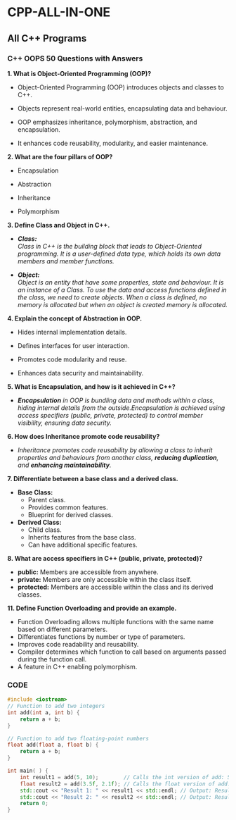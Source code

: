 # CPP-ALL-IN-ONE

## All C++ Programs

### C++ OOPS 50 Questions with Answers

**1. What is Object-Oriented Programming (OOP)?**

   - Object-Oriented Programming (OOP) introduces objects and classes to C++.

   -	Objects represent real-world entities, encapsulating data and behaviour.

   -	OOP emphasizes inheritance, polymorphism, abstraction, and encapsulation.

   -	It enhances code reusability, modularity, and easier maintenance.


**2. What are the four pillars of OOP?**

   - Encapsulation

   - Abstraction

   - Inheritance

   - Polymorphism


**3. Define Class and Object in C++.** <br>
- ***Class:***<br>
_Class in C++ is the building block that leads to Object-Oriented programming._
_It is a user-defined data type, which holds its own data members and member functions._


- ***Object:***<br>
_Object is an entity that have some properties, state and behaviour. It is an instance of a Class._
_To use the data and access functions defined in the class, we need to create objects._
_When a class is defined, no memory is allocated but when an object is created memory is allocated._


**4.	Explain the concept of Abstraction in OOP.** <br>

   - Hides internal implementation details.

   - Defines interfaces for user interaction.

   - Promotes code modularity and reuse.

   - Enhances data security and maintainability.


**5.	What is Encapsulation, and how is it achieved in C++?**

- ***Encapsulation*** _in OOP is bundling data and methods within a class, hiding internal details from the outside.Encapsulation is achieved using access specifiers (public, private, protected) to control member visibility, ensuring data security._

**6.	How does Inheritance promote code reusability?** <br>
- _Inheritance promotes code reusability by allowing a class to inherit properties and behaviours from another class, ***reducing duplication***, and ***enhancing maintainability***._

**7.	Differentiate between a base class and a derived class.** <br>

   - **Base Class:**
      - Parent class.
      - Provides common features.
      - Blueprint for derived classes.
   - **Derived Class:**
      - Child class.
      - Inherits features from the base class.
      - Can have additional specific features.

   **8.	What are access specifiers in C++ (public, private, protected)?**

   - **public:** Members are accessible from anywhere.
   - **private:** Members are only accessible within the class itself.
   - **protected:** Members are accessible within the class and its derived classes.

   **11.	Define Function Overloading and provide an example.**

   - Function Overloading allows multiple functions with the same name based on different parameters.
   - Differentiates functions by number or type of parameters.
   - Improves code readability and reusability.
   - Compiler determines which function to call based on arguments passed during the function call.
   - A feature in C++ enabling polymorphism.

### CODE

```C++
#include <iostream>
// Function to add two integers
int add(int a, int b) {
    return a + b;
}

// Function to add two floating-point numbers
float add(float a, float b) {
    return a + b;
}

int main( ) {
    int result1 = add(5, 10);        // Calls the int version of add: 5 + 10 = 15
    float result2 = add(3.5f, 2.1f); // Calls the float version of add: 3.5 + 2.1 = 5.6
    std::cout << "Result 1: " << result1 << std::endl; // Output: Result 1: 15
    std::cout << "Result 2: " << result2 << std::endl; // Output: Result 2: 5.6
    return 0;
}
```


